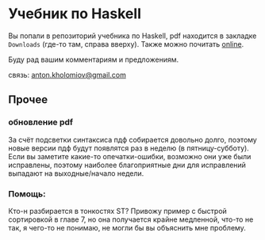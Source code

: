 Учебник по Haskell
===========================

Вы попали в репозиторий учебника по Haskell, pdf 
находится в закладке `Downloads` (где-то там, справа вверху).
Также можно почитать 
[online](http://anton-k.github.com/ru-haskell-book/book/home.html).

Буду рад вашим комментариям и предложениям.

связь: anton.kholomiov@gmail.com



Прочее
---------

### обновление pdf

За счёт подсветки синтаксиса пдф собирается довольно долго,
поэтому новые версии пдф будут появлятся раз в неделю (в пятницу-субботу).
Если вы заметите какие-то опечатки-ошибки, возможно они уже были исправлены,
поэтому наиболее благоприятные дни для исправлений выпадают на
выходные/начало недели.


### Помощь:

Кто-н разбирается в тонкостях ST? Привожу пример с быстрой сортировкой
	в главе 7, но она получается крайне медленной, что-то не так, я чего-то
	не понимаю, не могли бы вы объяснить мне проблему.

